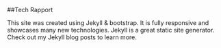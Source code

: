 ##Tech Rapport

This site was created using Jekyll & bootstrap. It is fully responsive and showcases many new technologies.  Jekyll is a great static site generator.  Check out my Jekyll blog posts to learn more.